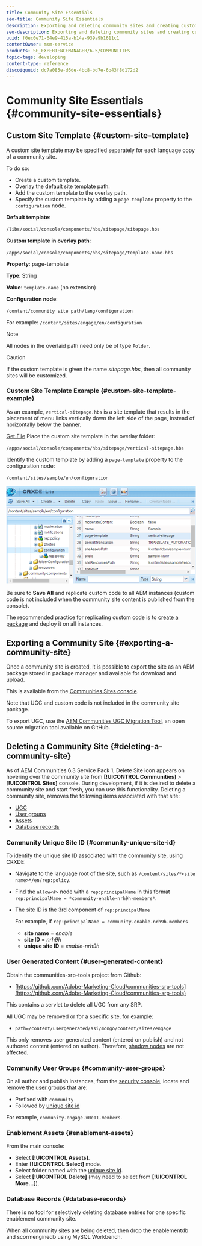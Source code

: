 ```yaml
---
title: Community Site Essentials
seo-title: Community Site Essentials
description: Exporting and deleting community sites and creating custom site templates
seo-description: Exporting and deleting community sites and creating custom site templates
uuid: f0ec0e71-64e9-415a-b14a-939a9b1611c1
contentOwner: msm-service
products: SG_EXPERIENCEMANAGER/6.5/COMMUNITIES
topic-tags: developing
content-type: reference
discoiquuid: dc7a085e-d6de-4bc8-bd7e-6b43f8d172d2
---
```


# Community Site Essentials {#community-site-essentials}

## Custom Site Template {#custom-site-template}

A custom site template may be specified separately for each language copy of a community site.

To do so:

* Create a custom template.
* Overlay the default site template path.
* Add the custom template to the overlay path.
* Specify the custom template by adding a `page-template` property to the `configuration` node.

**Default template**:

`/libs/social/console/components/hbs/sitepage/sitepage.hbs`

**Custom template in overlay path**:

`/apps/social/console/components/hbs/sitepage/template-name.hbs`

**Property**: page-template

**Type**: String

**Value**: `template-name` (no extension)

**Configuration node**:

`/content/community site path/lang/configuration`

For example: `/content/sites/engage/en/configuration`

>[!NOTE]
 >
 >All nodes in the overlaid path need only be of type `Folder`.
 >

>[!CAUTION]
 >
 >If the custom template is given the name *sitepage.hbs*, then all community sites will be customized.
 >

### Custom Site Template Example {#custom-site-template-example}

As an example, `vertical-sitepage.hbs` is a site template that results in the placement of menu links vertically down the left side of the page, instead of horizontally below the banner.

[Get File](assets/vertical-sitepage.hbs)
Place the custom site template in the overlay folder:

`/apps/social/console/components/hbs/sitepage/vertical-sitepage.hbs`

Identify the custom template by adding a `page-template` property to the configuration node:

`/content/sites/sample/en/configuration`

![chlimage_1-80](assets/chlimage_1-80.png)

Be sure to **Save All** and replicate custom code to all AEM instances (custom code is not included when the community site content is published from the console).

The recommended practice for replicating custom code is to [create a package](../../help/sites-administering/package-manager.md#creating-a-new-package) and deploy it on all instances.

## Exporting a Community Site {#exporting-a-community-site}

Once a community site is created, it is possible to export the site as an AEM package stored in package manager and available for download and upload.

This is available from the [Communities Sites console](sites-console.md#exporting-the-site).

Note that UGC and custom code is not included in the community site package.

To export UGC, use the [AEM Communities UGC Migration Tool](https://github.com/Adobe-Marketing-Cloud/communities-ugc-migration), an open source migration tool available on GitHub.

## Deleting a Community Site {#deleting-a-community-site}

As of AEM Communities 6.3 Service Pack 1, Delete Site icon appears on hovering over the community site from **[!UICONTROL Communities]** > **[!UICONTROL Sites]** console. During development, if it is desired to delete a community site and start fresh, you can use this functionality. Deleting a community site, removes the following items associated with that site:

* [UGC](#user-generated-content)
* [User groups](#community-user-groups)
* [Assets](#enablement-assets)
* [Database records](#database-records)

### Community Unique Site ID {#community-unique-site-id}

To identify the unique site ID associated with the community site, using CRXDE:

* Navigate to the language root of the site, such as `/content/sites/*<site name>*/en/rep:policy`.

* Find the `allow<#>` node with a `rep:principalName` in this format `rep:principalName = *community-enable-nrh9h-members*`.

* The site ID is the 3rd component of `rep:principalName`
  
  For example, if `rep:principalName = community-enable-nrh9h-members`

  * **site name** = *enable*
  * **site ID** = *nrh9h*
  * **unique site ID** = *enable-nrh9h*

### User Generated Content {#user-generated-content}

Obtain the communities-srp-tools project from Github:

* [https://github.com/Adobe-Marketing-Cloud/communities-srp-tools](https://github.com/Adobe-Marketing-Cloud/communities-srp-tools)

This contains a servlet to delete all UGC from any SRP.

All UGC may be removed or for a specific site, for example:

* `path=/content/usergenerated/asi/mongo/content/sites/engage`

This only removes user generated content (entered on publish) and not authored content (entered on author). Therefore, [shadow nodes](srp.md#shadownodes) are not affected.

### Community User Groups {#community-user-groups}

On all author and publish instances, from the [security console](../../help/sites-administering/security.md), locate and remove the [user groups](users.md) that are:

* Prefixed with `community`
* Followed by [unique site id](#community-unique-site-id)

For example, `community-engage-x0e11-members`.

### Enablement Assets {#enablement-assets}

From the main console:

* Select **[!UICONTROL Assets]**.
* Enter **[!UICONTROL Select]** mode.
* Select folder named with the [unique site Id](#community-unique-site-id).
* Select **[!UICONTROL Delete]** (may need to select from **[!UICONTROL More...]**).

### Database Records {#database-records}

There is no tool for selectively deleting database entries for one specific enablement community site.

When all community sites are being deleted, then drop the enablementdb and scormenginedb using MySQL Workbench.
